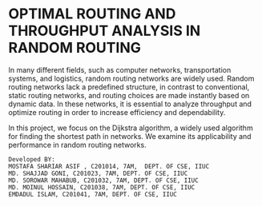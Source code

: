 # OPTIMAL ROUTING AND THROUGHPUT ANALYSIS IN RANDOM ROUTING 
In many different fields, such as computer networks, transportation systems, and logistics, random routing networks are widely used. Random routing networks lack a predefined structure, in contrast to conventional, static routing networks, and routing choices are made instantly based on dynamic data. In these networks, it is essential to analyze throughput and optimize routing in order to increase efficiency and dependability.

In this project, we focus on the Dijkstra algorithm, a widely used algorithm for finding the shortest path in networks. We examine its applicability and performance in random routing networks. 

```
Developed BY:
MOSTAFA SHARIAR ASIF , C201014, 7AM,  DEPT. OF CSE, IIUC
MD. SHAJJAD GONI, C201023, 7AM, DEPT. OF CSE, IIUC
MD. SOROWAR MAHABUB, C201032, 7AM, DEPT. OF CSE, IIUC
MD. MOINUL HOSSAIN, C201038, 7AM, DEPT. OF CSE, IIUC
EMDADUL ISLAM, C201041, 7AM, DEPT. OF CSE, IIUC

```


